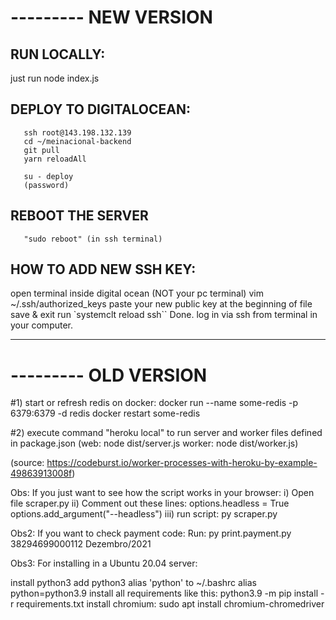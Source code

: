 # --------- NEW VERSION

## RUN LOCALLY:

just run
node index.js

## DEPLOY TO DIGITALOCEAN:

       ssh root@143.198.132.139
       cd ~/meinacional-backend
       git pull
       yarn reloadAll

       su - deploy
       (password)

## REBOOT THE SERVER

       "sudo reboot" (in ssh terminal)

## HOW TO ADD NEW SSH KEY:

open terminal inside digital ocean (NOT your pc terminal)
vim ~/.ssh/authorized_keys
paste your new public key at the beginning of file
save & exit
run `systemclt reload ssh``
Done. log in via ssh from terminal in your computer.

---

# --------- OLD VERSION

#1) start or refresh redis on docker:
docker run --name some-redis -p 6379:6379 -d redis
docker restart some-redis

#2) execute command "heroku local" to run server and worker files defined in package.json
(web: node dist/server.js
worker: node dist/worker.js)

(source: https://codeburst.io/worker-processes-with-heroku-by-example-49863913008f)

Obs: If you just want to see how the script works in your browser:
i) Open file scraper.py
ii) Comment out these lines:
options.headless = True
options.add_argument("--headless")
iii) run script:
py scraper.py <CNPJ>

Obs2: If you want to check payment code:
Run:
py print.payment.py 38294699000112 Dezembro/2021

Obs3: For installing in a Ubuntu 20.04 server:

install python3
add python3 alias 'python' to ~/.bashrc
alias python=python3.9
install all requirements like this:
python3.9 -m pip install -r requirements.txt
install chromium:
sudo apt install chromium-chromedriver
